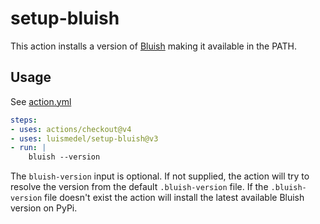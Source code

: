 # setup-bluish

This action installs a version of [Bluish](https://github.com/luismedel/bluish) making it available in the PATH.

## Usage

See [action.yml](https://github.com/luismedel/setup-bluish/blob/master/action.yaml)

```yaml
steps:
- uses: actions/checkout@v4
- uses: luismedel/setup-bluish@v3
- run: |
    bluish --version
```

The `bluish-version` input is optional. If not supplied, the action will try to resolve the version from the default `.bluish-version` file. If the `.bluish-version` file doesn't exist the action will install the latest available Bluish version on PyPi.
